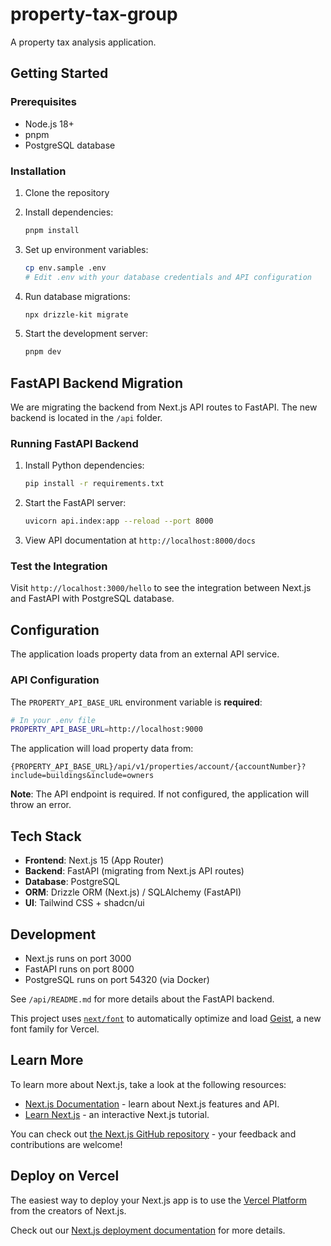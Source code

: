 # property-tax-group

A property tax analysis application.

## Getting Started

### Prerequisites

- Node.js 18+
- pnpm
- PostgreSQL database

### Installation

1. Clone the repository
2. Install dependencies:
   ```bash
   pnpm install
   ```

3. Set up environment variables:
   ```bash
   cp env.sample .env
   # Edit .env with your database credentials and API configuration
   ```

4. Run database migrations:
   ```bash
   npx drizzle-kit migrate
   ```

5. Start the development server:
   ```bash
   pnpm dev
   ```

## FastAPI Backend Migration

We are migrating the backend from Next.js API routes to FastAPI. The new backend is located in the `/api` folder.

### Running FastAPI Backend

1. Install Python dependencies:
   ```bash
   pip install -r requirements.txt
   ```

2. Start the FastAPI server:
   ```bash
   uvicorn api.index:app --reload --port 8000
   ```

3. View API documentation at `http://localhost:8000/docs`

### Test the Integration

Visit `http://localhost:3000/hello` to see the integration between Next.js and FastAPI with PostgreSQL database.

## Configuration

The application loads property data from an external API service.

### API Configuration

The `PROPERTY_API_BASE_URL` environment variable is **required**:

```bash
# In your .env file
PROPERTY_API_BASE_URL=http://localhost:9000
```

The application will load property data from:
```
{PROPERTY_API_BASE_URL}/api/v1/properties/account/{accountNumber}?include=buildings&include=owners
```

**Note**: The API endpoint is required. If not configured, the application will throw an error.

## Tech Stack

- **Frontend**: Next.js 15 (App Router)
- **Backend**: FastAPI (migrating from Next.js API routes)
- **Database**: PostgreSQL
- **ORM**: Drizzle ORM (Next.js) / SQLAlchemy (FastAPI)
- **UI**: Tailwind CSS + shadcn/ui

## Development

- Next.js runs on port 3000
- FastAPI runs on port 8000
- PostgreSQL runs on port 54320 (via Docker)

See `/api/README.md` for more details about the FastAPI backend.

This project uses [`next/font`](https://nextjs.org/docs/app/building-your-application/optimizing/fonts) to automatically optimize and load [Geist](https://vercel.com/font), a new font family for Vercel.

## Learn More

To learn more about Next.js, take a look at the following resources:

- [Next.js Documentation](https://nextjs.org/docs) - learn about Next.js features and API.
- [Learn Next.js](https://nextjs.org/learn) - an interactive Next.js tutorial.

You can check out [the Next.js GitHub repository](https://github.com/vercel/next.js) - your feedback and contributions are welcome!

## Deploy on Vercel

The easiest way to deploy your Next.js app is to use the [Vercel Platform](https://vercel.com/new?utm_medium=default-template&filter=next.js&utm_source=create-next-app&utm_campaign=create-next-app-readme) from the creators of Next.js.

Check out our [Next.js deployment documentation](https://nextjs.org/docs/app/building-your-application/deploying) for more details.
